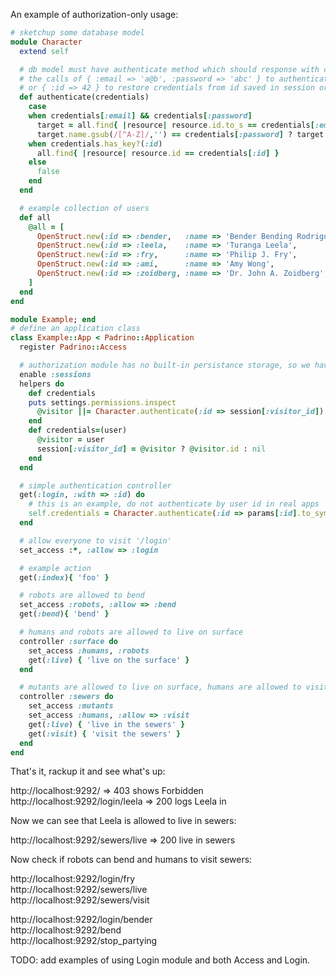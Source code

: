 An example of authorization-only usage:

```ruby
# sketchup some database model
module Character
  extend self

  # db model must have authenticate method which should response with credentials object on
  # the calls of { :email => 'a@b', :password => 'abc' } to authenticate by email and password
  # or { :id => 42 } to restore credentials from id saved in session or another persistance storage
  def authenticate(credentials)
    case
    when credentials[:email] && credentials[:password]
      target = all.find{ |resource| resource.id.to_s == credentials[:email] }
      target.name.gsub(/[^A-Z]/,'') == credentials[:password] ? target : nil
    when credentials.has_key?(:id)
      all.find{ |resource| resource.id == credentials[:id] }
    else
      false
    end
  end

  # example collection of users
  def all
    @all = [
      OpenStruct.new(:id => :bender,   :name => 'Bender Bending Rodriguez', :role => :robots  ),
      OpenStruct.new(:id => :leela,    :name => 'Turanga Leela',            :role => :mutants ),
      OpenStruct.new(:id => :fry,      :name => 'Philip J. Fry',            :role => :humans  ),
      OpenStruct.new(:id => :ami,      :name => 'Amy Wong',                 :role => :humans  ),
      OpenStruct.new(:id => :zoidberg, :name => 'Dr. John A. Zoidberg',     :role => :lobsters),
    ]
  end
end

module Example; end
# define an application class
class Example::App < Padrino::Application
  register Padrino::Access

  # authorization module has no built-in persistance storage, so we have to implement it:
  enable :sessions
  helpers do
    def credentials
    puts settings.permissions.inspect
      @visitor ||= Character.authenticate(:id => session[:visitor_id])
    end
    def credentials=(user)
      @visitor = user
      session[:visitor_id] = @visitor ? @visitor.id : nil
    end
  end

  # simple authentication controller
  get(:login, :with => :id) do
    # this is an example, do not authenticate by user id in real apps
    self.credentials = Character.authenticate(:id => params[:id].to_sym)
  end

  # allow everyone to visit '/login'
  set_access :*, :allow => :login

  # example action
  get(:index){ 'foo' }

  # robots are allowed to bend
  set_access :robots, :allow => :bend
  get(:bend){ 'bend' }

  # humans and robots are allowed to live on surface
  controller :surface do
    set_access :humans, :robots
    get(:live) { 'live on the surface' }
  end

  # mutants are allowed to live on surface, humans are allowed to visit
  controller :sewers do
    set_access :mutants
    set_access :humans, :allow => :visit
    get(:live) { 'live in the sewers' }
    get(:visit) { 'visit the sewers' }
  end
end
```

That's it, rackup it and see what's up:

http://localhost:9292/ => 403 shows Forbidden  
http://localhost:9292/login/leela => 200 logs Leela in

Now we can see that Leela is allowed to live in sewers:

http://localhost:9292/sewers/live => 200 live in sewers

Now check if robots can bend and humans to visit sewers:

http://localhost:9292/login/fry  
http://localhost:9292/sewers/live  
http://localhost:9292/sewers/visit

http://localhost:9292/login/bender  
http://localhost:9292/bend  
http://localhost:9292/stop_partying

TODO: add examples of using Login module and both Access and Login.
